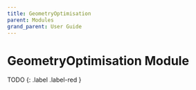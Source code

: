 ```yaml
---
title: GeometryOptimisation
parent: Modules
grand_parent: User Guide
---
```

# GeometryOptimisation Module

TODO
{: .label .label-red }
